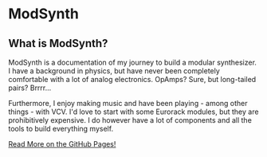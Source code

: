 # ModSynth

## What is ModSynth?

ModSynth is a documentation of my journey to build a modular synthesizer.
I have a background in physics, but have never been completely comfortable with
a lot of analog electronics. OpAmps? Sure, but long-tailed pairs? Brrrr...

Furthermore, I enjoy making music and have been playing - among other things - with VCV.
I'd love to start with some Eurorack modules, but they are prohibitively expensive.
I do however have a lot of components and all the tools to build everything myself.

[Read More on the GitHub Pages!](https://warrantyvoids.github.io/ModSynth)